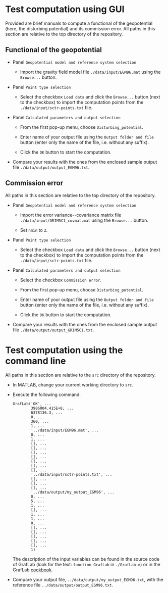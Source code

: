 # Test computation using GUI

Provided are brief manuals to compute a functional of the geopotential (here,
the disturbing potential) and its commission error.  All paths in this section
are relative to the top directory of the repository.

## Functional of the geopotential

* Panel `Geopotential model and reference system selection`

  * Import the gravity field model file `./data/input/EGM96.mat` using the 
    `Browse...` button.


* Panel `Point type selection`

  * Select the checkbox `Load data` and click the `Browse...` button (next to
    the checkbox) to import the computation points from the
    `./data/input/sctr-points.txt` file.


* Panel `Calculated parameters and output selection`

  * From the first pop-up menu, choose `Disturbing_potential`.

  * Enter name of your output file using the `Output folder and file` button
    (enter only the name of the file, i.e. without any suffix).

  * Click the `OK` button to start the computation.


* Compare your results with the ones from the enclosed sample output file
  `./data/output/output_EGM96.txt`.


## Commission error

All paths in this section are relative to the top directory of the repository.

* Panel `Geopotential model and reference system selection`

  * Import the error variance--covariance matrix file 
    `./data/input/GRIM5C1_covmat.mat` using the `Browse...` button.

  * Set `nmin` to `2`.


* Panel `Point type selection`

  * Select the checkbox `Load data` and click the `Browse...` button (next to
    the checkbox) to import the computation points from the
    `./data/input/sctr-points.txt` file.

* Panel `Calculated parameters and output selection`

  * Select the checkbox `Commission error`.

  * From the first pop-up menu, choose `Disturbing_potential`.

  * Enter name of your output file using the `Output folder and file` button
    (enter only the name of the file, i.e. without any suffix).

  * Click the `OK` button to start the computation.

*  Compare your results with the ones from the enclosed sample output file
   `./data/output/output_GRIM5C1.txt`.






# Test computation using the command line

All paths in this section are relative to the `src` directory of the
repository.

* In MATLAB, change your current working directory to `src`.

* Execute the following command:

  ```
  GrafLab('OK', ...
          3986004.415E+8, ...
          6378136.3, ...
          0, ...
          360, ...
          1, ...
          '../data/input/EGM96.mat', ...
          0, ...
          1, ...
          [], ...
          [], ...
          [], ...
          [], ...
          [], ...
          [], ...
          [], ...
          '../data/input/sctr-points.txt', ...
          [], ...
          [], ...
          [], ...
          '../data/output/my_output_EGM96', ...
          0, ...
          5, ...
          1, ...
          [], ...
          1, ...
          1, ...
          0, ...
          [], ...
          [], ...
          [], ...
          [], ...
          [], ...
          1)
  ```

  The description of the input variables can be found in the source code of
  GrafLab (look for the text: `function GrafLab` in `./GrafLab.m`) or in the
  GrafLab [cookbook](https://github.com/blazej-bucha/graflab-cookbook).

* Compare your output file, `../data/output/my_output_EGM96.txt`, with the
  reference file `../data/output/output_EGM96.txt`.

